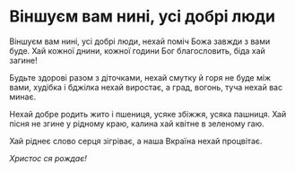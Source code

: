 Віншуєм вам нині, усі добрі люди
================================================================

Віншуєм вам нині, усі добрі люди,
нехай поміч Божа завжди з вами буде.
Хай кожної днини, кожної години
Бог благословить, біда хай загине!

Будьте здорові разом з діточками,
нехай смутку й горя не буде між вами,
худібка і бджілка нехай виростає,
а град, вогонь, туча нехай вас минає.

Нехай добре родить жито і пшениця,
усяке збіжжя, усяка пашниця.
Хай пісня не згине у рідному краю,
калина хай квітне в зеленому гаю.

Хай ріднеє слово серця зігріває,
а наша Вкраїна нехай процвітає.

_Христос ся рождає!_
